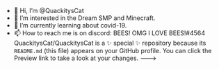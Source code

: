 - 👋 Hi, I’m @QuackitysCat
- 👀 I’m interested in the Dream SMP and Minecraft.
- 🌱 I’m currently learning about covid-19.
- 📫 How to reach me is on discord: BEES! OMG I LOVE BEES!#4564
QuackitysCat/QuackitysCat is a ✨ special ✨ repository because its `README.md` (this file) appears on your GitHub profile.
You can click the Preview link to take a look at your changes.
--->
